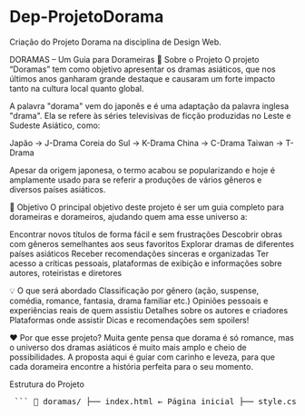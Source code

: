 # Dep-ProjetoDorama
Criação do Projeto Dorama na disciplina de Design Web.

  DORAMAS – Um Guia para Dorameiras 
📌 Sobre o Projeto
O projeto “Doramas” tem como objetivo apresentar os dramas asiáticos, que nos últimos anos ganharam grande destaque e causaram um forte impacto tanto na cultura local quanto global.

A palavra "dorama" vem do japonês e é uma adaptação da palavra inglesa "drama". Ela se refere às séries televisivas de ficção produzidas no Leste e Sudeste Asiático, como:

Japão → J-Drama
Coreia do Sul → K-Drama
China → C-Drama
Taiwan → T-Drama

Apesar da origem japonesa, o termo acabou se popularizando e hoje é amplamente usado para se referir a produções de vários gêneros e diversos países asiáticos.

🎯 Objetivo
O principal objetivo deste projeto é ser um guia completo para dorameiras e dorameiros, ajudando quem ama esse universo a:

Encontrar novos títulos de forma fácil e sem frustrações
Descobrir obras com gêneros semelhantes aos seus favoritos
Explorar dramas de diferentes países asiáticos
Receber recomendações sinceras e organizadas
Ter acesso a críticas pessoais, plataformas de exibição e informações sobre autores, roteiristas e diretores

💡 O que será abordado
Classificação por gênero (ação, suspense, comédia, romance, fantasia, drama familiar etc.)
Opiniões pessoais e experiências reais de quem assistiu
Detalhes sobre os autores e criadores
Plataformas onde assistir
Dicas e recomendações sem spoilers!

❤️ Por que esse projeto?
Muita gente pensa que dorama é só romance, mas o universo dos dramas asiáticos é muito mais amplo e cheio de possibilidades. A proposta aqui é guiar com carinho e leveza, para que cada dorameira encontre a história perfeita para o seu momento.

Estrutura do Projeto
<pre lang="md"> ``` 📁 doramas/ ├── index.html ← Página inicial ├── style.css ← Estilo do site │ ├── 📁 pages/ ← Páginas explicativas dos doramas │ ├── sorriso-real.html │ ├── vincenzo.html │ └── truebeauty.html │ ├── 📁 autores/ ← Páginas dos autores principais │ ├── lee-junho.html │ ├── song-joong-ki.html │ └── wi-ha-joon.html │ ├── 📁 imagens/ ← Imagens dos doramas │ ├── sorriso-real.jpg │ ├── vincenzo.jpg │ └── truebeauty.jpg ``` </pre>
